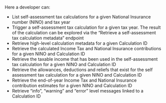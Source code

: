 Here a developer can:
- List self-assessment tax calculations for a given National Insurance number (NINO) and tax year
- Trigger a self-assessment tax calculation for a given tax year. The result of the calculation can be explored via the “Retrieve a self-assessment tax calculation metadata” endpoint
- Retrieve high-level calculation metadata for a given Calculation ID
- Retrieve the calculated Income Tax and National Insurance contributions for a given NINO and Calculation ID
- Retrieve the taxable income that has been used in the self-assessment tax calculation for a given NINO and Calculation ID
- Retrieve the allowances, deductions and reliefs that exist for the self assessment tax calculation for a given NINO and Calculation ID
- Retrieve the end-of-year Income Tax and National Insurance contribution estimates for a given NINO and Calculation ID
- Retrieve “info”, “warning” and “error” level messages linked to a Calculation ID
